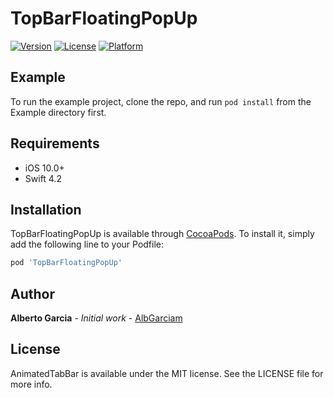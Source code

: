 # TopBarFloatingPopUp

[![Version](https://img.shields.io/cocoapods/v/TopBarFloatingPopUp.svg?style=flat)](https://cocoapods.org/pods/TopBarFloatingPopUp)
[![License](https://img.shields.io/cocoapods/l/TopBarFloatingPopUp.svg?style=flat)](https://cocoapods.org/pods/TopBarFloatingPopUp)
[![Platform](https://img.shields.io/cocoapods/p/TopBarFloatingPopUp.svg?style=flat)](https://cocoapods.org/pods/TopBarFloatingPopUp)

## Example

To run the example project, clone the repo, and run `pod install` from the Example directory first.

## Requirements
* iOS 10.0+
* Swift 4.2

## Installation

TopBarFloatingPopUp is available through [CocoaPods](https://cocoapods.org). To install
it, simply add the following line to your Podfile:

```ruby
pod 'TopBarFloatingPopUp'
```

## Author

**Alberto Garcia** - *Initial work* - [AlbGarciam](https://github.com/AlbGarciam)

## License

AnimatedTabBar is available under the MIT license. See the LICENSE file for more info.

